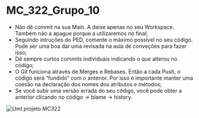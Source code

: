 # MC_322_Grupo_10

* Não dê commit na sua Main. A deixe apenas no seu Workspace. Também não a apague porque a utilizaremos no final;
* Seguindo intruções do PED, comente o máximo possível no seu código. Pode ser uma boa dar uma revisada na aula de conveções para fazer isso;
* Dê sempre curtos commits individuais indicando o que alterou no código;
* O Git funciona através de Merges e Rebases. Então a cada Push, o código será “fundido” com o anterior. Por isso é importante manter uma coesão na declaração dos nomes dos atributos e métodos;
* Se você subir uma versão errada do seu código, você pode obter a anterior clicando no código → blame → history.

![Uml projeto MC322](https://user-images.githubusercontent.com/62612977/101107104-5a463980-35b0-11eb-9fea-54e157d079fe.jpeg)

